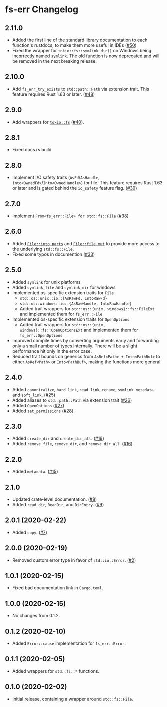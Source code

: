 # fs-err Changelog

## 2.11.0

- Added the first line of the standard library documentation to each function's rustdocs, to make them more useful in IDEs ([#50](https://github.com/andrewhickman/fs-err/issues/45))
- Fixed the wrapper for `tokio::fs::symlink_dir()` on Windows being incorrectly named `symlink`. The old function is now deprecated and will be removed in the next breaking release.

## 2.10.0

- Add `fs_err_try_exists` to `std::path::Path` via extension trait. This feature requires Rust 1.63 or later. ([#48](https://github.com/andrewhickman/fs-err/pull/48))

## 2.9.0

- Add wrappers for [`tokio::fs`](https://docs.rs/tokio/latest/tokio/fs/index.html) ([#40](https://github.com/andrewhickman/fs-err/pull/40)).

## 2.8.1

- Fixed docs.rs build

## 2.8.0

- Implement I/O safety traits (`AsFd`/`AsHandle`, `Into<OwnedFd>`/`Into<OwnedHandle>`) for file. This feature requires Rust 1.63 or later and is gated behind the `io_safety` feature flag. ([#39](https://github.com/andrewhickman/fs-err/pull/39))

## 2.7.0

- Implement `From<fs_err::File> for std::fs::File` ([#38](https://github.com/andrewhickman/fs-err/pull/38))

## 2.6.0

- Added [`File::into_parts`](https://docs.rs/fs-err/2.6.0/fs_err/struct.File.html#method.into_parts) and [`File::file_mut`](https://docs.rs/fs-err/2.6.0/fs_err/struct.File.html#method.file_mut) to provide more access to the underlying `std::fs::File`.
- Fixed some typos in documention ([#33](https://github.com/andrewhickman/fs-err/pull/33))

## 2.5.0

- Added `symlink` for unix platforms
- Added `symlink_file` and `symlink_dir` for windows
- Implemented os-specific extension traits for `File`
  - `std::os::unix::io::{AsRawFd, IntoRawFd}`
  - `std::os::windows::io::{AsRawHandle, IntoRawHandle}`
  - Added trait wrappers for `std::os::{unix, windows}::fs::FileExt` and implemented them for `fs_err::File`
- Implemented os-specific extension traits for `OpenOptions`
  - Added trait wrappers for `std::os::{unix, windows}::fs::OpenOptionsExt` and implemented them for `fs_err::OpenOptions`
- Improved compile times by converting arguments early and forwarding only a small number of types internally. There will be a slight performance hit only in the error case.
- Reduced trait bounds on generics from `AsRef<Path> + Into<PathBuf>` to either `AsRef<Path>` or `Into<PathBuf>`, making the functions more general.

## 2.4.0

- Added `canonicalize`, `hard link`, `read_link`, `rename`, `symlink_metadata` and `soft_link`. ([#25](https://github.com/andrewhickman/fs-err/pull/25))
- Added aliases to `std::path::Path` via extension trait ([#26](https://github.com/andrewhickman/fs-err/pull/26))
- Added `OpenOptions` ([#27](https://github.com/andrewhickman/fs-err/pull/27))
- Added `set_permissions` ([#28](https://github.com/andrewhickman/fs-err/pull/28))

## 2.3.0

- Added `create_dir` and `create_dir_all`. ([#19](https://github.com/andrewhickman/fs-err/pull/19))
- Added `remove_file`, `remove_dir`, and `remove_dir_all`. ([#16](https://github.com/andrewhickman/fs-err/pull/16))

## 2.2.0

- Added `metadata`. ([#15](https://github.com/andrewhickman/fs-err/pull/15))

## 2.1.0

- Updated crate-level documentation. ([#8](https://github.com/andrewhickman/fs-err/pull/8))
- Added `read_dir`, `ReadDir`, and `DirEntry`. ([#9](https://github.com/andrewhickman/fs-err/pull/9))

## 2.0.1 (2020-02-22)

- Added `copy`. ([#7](https://github.com/andrewhickman/fs-err/pull/7))

## 2.0.0 (2020-02-19)

- Removed custom error type in favor of `std::io::Error`. ([#2](https://github.com/andrewhickman/fs-err/pull/2))

## 1.0.1 (2020-02-15)

- Fixed bad documentation link in `Cargo.toml`.

## 1.0.0 (2020-02-15)

- No changes from 0.1.2.

## 0.1.2 (2020-02-10)

- Added `Error::cause` implementation for `fs_err::Error`.

## 0.1.1 (2020-02-05)

- Added wrappers for `std::fs::*` functions.

## 0.1.0 (2020-02-02)

- Initial release, containing a wrapper around `std::fs::File`.
